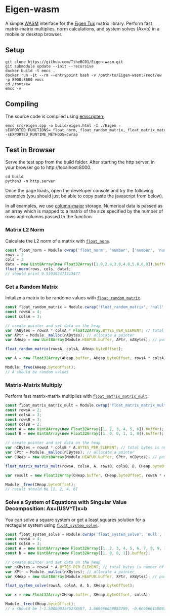 # Eigen-wasm

A simple [WASM](https://webassembly.org/) interface for the [Eigen Tux](https://eigen.tuxfamily.org/) matrix library. Perform fast matrix-matrix multiplies, norm calculations, and system solves (Ax=b) in 
a mobile or desktop browser. 

## Setup

```shell
git clone https://github.com/TtheBC01/Eigen-wasm.git
git submodule update --init --recursive
docker build -t emcc .
docker run -it --rm --entrypoint bash -v /path/to/Eigen-wasm:/root/ew -p 8000:8000 emcc
cd /root/ew
emcc -v
```

## Compiling

The source code is compiled using [emscripten](https://emscripten.org/);

```shell
emcc src/eigen.cpp -o build/eigen.html -I ./Eigen -sEXPORTED_FUNCTIONS=_float_norm,_float_random_matrix,_float_matrix_matrix_mult,_float_system_solve,_free -sEXPORTED_RUNTIME_METHODS=cwrap
```

## Test in Browser

Serve the test app from the build folder. After starting the http server, in your browser go to http://localhost:8000.

```shell
cd build
python3 -m http.server
```

Once the page loads, open the developer console and try the following examples (you should just be able to copy paste the javascript from below). 

In all examples, we use [column-major](https://en.wikipedia.org/wiki/Row-_and_column-major_order) storage. Numerical data is passed as an array which is mapped to 
a matrix of the size specified by the number of rows and columns passed to the function. 

### Matrix L2 Norm

Calculate the L2 norm of a matrix with [`float_norm`](/src/eigen.cpp#L8).

```javascript
const float_norm = Module.cwrap('float_norm', 'number', ['number', 'number', 'array']);
rows = 2
cols = 3
data = new Uint8Array(new Float32Array([1.0,2.0,3.0,4.0,5.0,6.0]).buffer);
float_norm(rows, cols, data);
// should print 9.539392471313477
```

### Get a Random Matrix

Initalize a matrix to be randome values with [`float_random_matrix`](/src/eigen.cpp#L15).

```javascript
const float_random_matrix = Module.cwrap('float_random_matrix', 'null', ['number', 'number'])
const rowsA = 4;
const colsA = 3;

// create pointer and set data on the heap
var nABytes = rowsA * colsA * Float32Array.BYTES_PER_ELEMENT; // total bytes is number of matrix elements times bytes per element
var APtr = Module._malloc(nABytes); // allocate a pointer
var AHeap = new Uint8Array(Module.HEAPU8.buffer, APtr, nABytes); // put it on the heap

float_random_matrix(rowsA, colsA, AHeap.byteOffset);

var A = new Float32Array(AHeap.buffer, AHeap.byteOffset, rowsA * colsA);

Module._free(AHeap.byteOffset);
// A should be random values
```

### Matrix-Matrix Multiply

Perform fast matrix-matrix multiplies with [`float_matrix_matrix_mult`](/src/eigen.cpp#L21).

```javascript
const float_matrix_matrix_mult = Module.cwrap('float_matrix_matrix_mult', 'null', ['number', 'number', 'array', 'number', 'number', 'array'])
const rowsA = 2;
const colsA = 3;
const rowsB = 3;
const colsB = 2;
const A = new Uint8Array(new Float32Array([1, 2, 3, 4, 5, 6]).buffer);
const B = new Uint8Array(new Float32Array([1, 0, 0, 1, 1, 0]).buffer);

// create pointer and set data on the heap
var nCBytes = rowsA * colsB * A.BYTES_PER_ELEMENT; // total bytes is number of matrix elements times bytes per element
var CPtr = Module._malloc(nCBytes); // allocate a pointer
var CHeap = new Uint8Array(Module.HEAPU8.buffer, CPtr, nCBytes); // put it on the heap

float_matrix_matrix_mult(rowsA, colsA, A, rowsB, colsB, B, CHeap.byteOffset);

var result = new Float32Array(CHeap.buffer, CHeap.byteOffset, rowsA * colsB );

Module._free(CHeap.byteOffset);
// result should be [1, 2, 4, 6]
```

### Solve a System of Equations with Singular Value Decomposition: Ax=(USV^T)x=b

You can solve a square system or get a least squares solution for a rectagular system using [`float_system_solve`](/src/eigen.cpp#L31).

```javascript
const float_system_solve = Module.cwrap('float_system_solve', 'null', ['number', 'number', 'array', 'array'])
const rowsA = 4;
const colsA = 3;
const A = new Uint8Array(new Float32Array([1, 2, 3, 4, 5, 6, 7, 9, 9, 10, 11, 12]).buffer);
const b = new Uint8Array(new Float32Array([1, 0, 0, 1]).buffer);

// create pointer and set data on the heap
var nXBytes = rowsA * A.BYTES_PER_ELEMENT; // total bytes is number of matrix elements times bytes per element
var XPtr = Module._malloc(nXBytes); // allocate a pointer
var XHeap = new Uint8Array(Module.HEAPU8.buffer, XPtr, nXBytes); // put it on the heap

float_system_solve(rowsA, colsA, A, b, XHeap.byteOffset);

var x = new Float32Array(XHeap.buffer, XHeap.byteOffset, colsA);

Module._free(XHeap.byteOffset);
// x should be [-1.5000003576278687, 1.666666030883789, -0.6666661500930786]
```